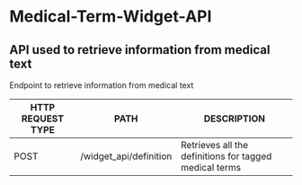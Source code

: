 # Medical-Term-Widget-API
## API used to retrieve information from medical text

Endpoint to retrieve information from medical text

| HTTP REQUEST TYPE | PATH | DESCRIPTION |
| --- | --- | --- |
| POST | /widget_api/definition | Retrieves all the definitions for tagged medical terms |
